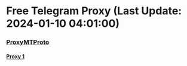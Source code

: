 
# Free Telegram Proxy (Last Update: 2024-01-10 04:01:00)
### [ProxyMTProto](https://t.me/ProxyMTProto)
#### [Proxy 1](tg://proxy?server=Cloudflare.com.Nokia.com.co.uk.do_yo.want_to.clash_wbth.this.www.microsoft.com.there_is_no.place_like.localhost.www.bing.com.count_with_me.cyou.net.now_sudo.rm.again_to_fight.everyone.i_am.the_internet.bopo-l1aq.sbs.&port=7443&secret=AAAAAAAAAAAAAAAAAAAAABQ=)

    